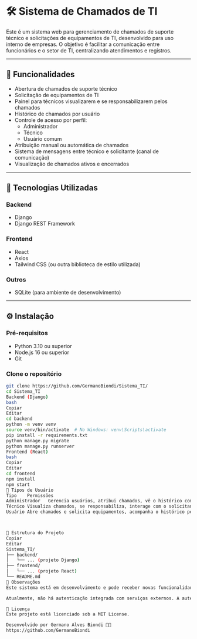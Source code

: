 # 🛠️ Sistema de Chamados de TI

Este é um sistema web para gerenciamento de chamados de suporte técnico e solicitações de equipamentos de TI, desenvolvido para uso interno de empresas. O objetivo é facilitar a comunicação entre funcionários e o setor de TI, centralizando atendimentos e registros.

---

## 🚀 Funcionalidades

- Abertura de chamados de suporte técnico  
- Solicitação de equipamentos de TI  
- Painel para técnicos visualizarem e se responsabilizarem pelos chamados  
- Histórico de chamados por usuário  
- Controle de acesso por perfil:
  - Administrador
  - Técnico
  - Usuário comum  
- Atribuição manual ou automática de chamados  
- Sistema de mensagens entre técnico e solicitante (canal de comunicação)  
- Visualização de chamados ativos e encerrados  

---

## 🧰 Tecnologias Utilizadas

### Backend
- Django  
- Django REST Framework  

### Frontend
- React  
- Axios  
- Tailwind CSS (ou outra biblioteca de estilo utilizada)

### Outros
- SQLite (para ambiente de desenvolvimento)

---

## ⚙️ Instalação

### Pré-requisitos

- Python 3.10 ou superior  
- Node.js 16 ou superior  
- Git

### Clone o repositório

```bash
git clone https://github.com/GermanoBiondi/Sistema_TI/
cd Sistema_TI
Backend (Django)
bash
Copiar
Editar
cd backend
python -m venv venv
source venv/bin/activate  # No Windows: venv\Scripts\activate
pip install -r requirements.txt
python manage.py migrate
python manage.py runserver
Frontend (React)
bash
Copiar
Editar
cd frontend
npm install
npm start
👥 Tipos de Usuário
Tipo	Permissões
Administrador	Gerencia usuários, atribui chamados, vê o histórico completo
Técnico	Visualiza chamados, se responsabiliza, interage com o solicitante
Usuário	Abre chamados e solicita equipamentos, acompanha o histórico pessoal



📂 Estrutura do Projeto
Copiar
Editar
Sistema_TI/
├── backend/
│   └── ... (projeto Django)
├── frontend/
│   └── ... (projeto React)
└── README.md
📌 Observações
Este sistema está em desenvolvimento e pode receber novas funcionalidades conforme a necessidade.

Atualmente, não há autenticação integrada com serviços externos. A autenticação é simples, via tipo de usuário.

📄 Licença
Este projeto está licenciado sob a MIT License.

Desenvolvido por Germano Alves Biondi 👨‍💻
https://github.com/GermanoBiondi
